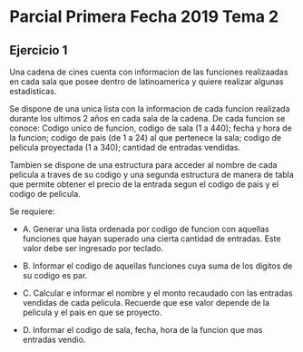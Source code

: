 # Parcial Primera Fecha 2019 Tema 2

## Ejercicio 1

Una cadena de cines cuenta con informacion de las funciones realizaadas en cada sala que posee dentro de latinoamerica y quiere realizar algunas estadisticas.

Se dispone de una unica lista con la informacion de cada funcion realizada durante los ultimos 2 años en cada sala de la cadena. De cada funcion se conoce: Codigo unico de funcion, codigo de sala (1 a 440); fecha y hora de la funcion; codigo de pais (de 1 a 24) al que pertenece la sala; codigo de pelicula proyectada (1 a 340); cantidad de entradas vendidas.

Tambien se dispone de una estructura para acceder al nombre de cada pelicula a traves de su codigo y una segunda estructura de manera de tabla que permite obtener el precio de la entrada segun el codigo de pais y el codigo de pelicula.

Se requiere:

- A. Generar una lista ordenada por codigo de funcion con aquellas funciones que hayan superado una cierta cantidad de entradas. Este valor debe ser ingresado por teclado.

- B. Informar el codigo de aquellas funciones cuya suma de los digitos de su codigo es par.

- C. Calcular e informar el nombre y el monto recaudado con las entradas vendidas de cada pelicula. Recuerde que ese valor depende de la pelicula y el pais en que se proyecto.

- D. Informar el codigo de sala, fecha, hora de la funcion que mas entradas vendio.